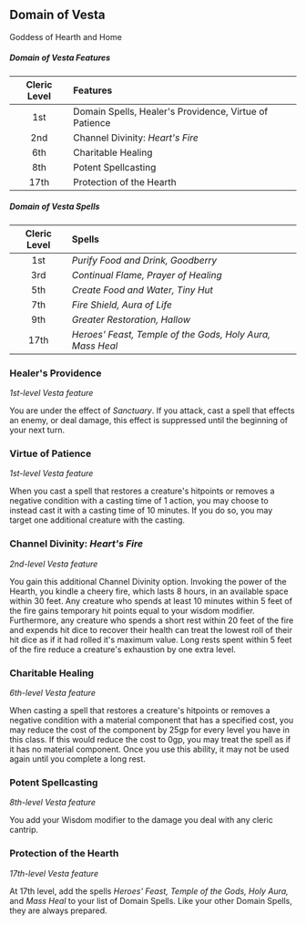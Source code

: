 ## Domain of Vesta

Goddess of Hearth and Home

##### Domain of Vesta Features

| Cleric Level | Features                                               |
| :----------: | :----------------------------------------------------- |
|     1st      | Domain Spells, Healer's Providence, Virtue of Patience |
|     2nd      | Channel Divinity: _Heart's Fire_                       |
|     6th      | Charitable Healing                                     |
|     8th      | Potent Spellcasting                                    |
|     17th     | Protection of the Hearth                               |

##### Domain of Vesta Spells

| Cleric Level | Spells                                                    |
| :----------: | :-------------------------------------------------------- |
|     1st      | _Purify Food and Drink, Goodberry_                        |
|     3rd      | _Continual Flame, Prayer of Healing_                      |
|     5th      | _Create Food and Water, Tiny Hut_                         |
|     7th      | _Fire Shield, Aura of Life_                               |
|     9th      | _Greater Restoration, Hallow_                             |
|     17th     | _Heroes' Feast, Temple of the Gods, Holy Aura, Mass Heal_ |

### Healer's Providence

_1st-level Vesta feature_

You are under the effect of _Sanctuary_. If you attack, cast a spell that effects an enemy, or deal damage, this effect is suppressed until the beginning of your next turn.

### Virtue of Patience

_1st-level Vesta feature_

When you cast a spell that restores a creature's hitpoints or removes a negative condition with a casting time of 1 action, you may choose to instead cast it with a casting time of 10 minutes. If you do so, you may target one additional creature with the casting.

### Channel Divinity: _Heart's Fire_

_2nd-level Vesta feature_

You gain this additional Channel Divinity option. Invoking the power of the Hearth, you kindle a cheery fire, which lasts 8 hours, in an available space within 30 feet. Any creature who spends at least 10 minutes within 5 feet of the fire gains temporary hit points equal to your wisdom modifier. Furthermore, any creature who spends a short rest within 20 feet of the fire and expends hit dice to recover their health can treat the lowest roll of their hit dice as if it had rolled it's maximum value. Long rests spent within 5 feet of the fire reduce a creature's exhaustion by one extra level.

### Charitable Healing

_6th-level Vesta feature_

When casting a spell that restores a creature's hitpoints or removes a negative condition with a material component that has a specified cost, you may reduce the cost of the component by 25gp for every level you have in this class. If this would reduce the cost to 0gp, you may treat the spell as if it has no material component. Once you use this ability, it may not be used again until you complete a long rest.

### Potent Spellcasting

_8th-level Vesta feature_

You add your Wisdom modifier to the damage you deal with any cleric cantrip.

### Protection of the Hearth

_17th-level Vesta feature_

At 17th level, add the spells _Heroes' Feast, Temple of the Gods, Holy Aura,_ and _Mass Heal_ to your list of Domain Spells. Like your other Domain Spells, they are always prepared.
